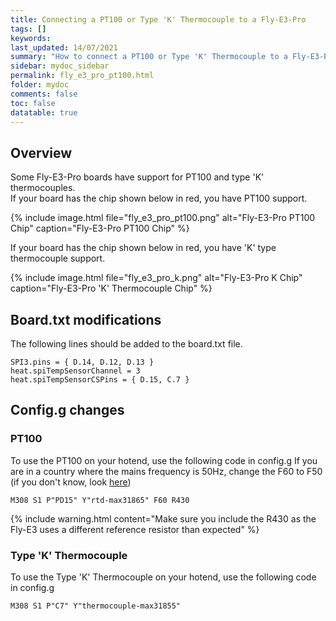 ```yaml
---
title: Connecting a PT100 or Type 'K' Thermocouple to a Fly-E3-Pro
tags: []
keywords: 
last_updated: 14/07/2021
summary: "How to connect a PT100 or Type 'K' Thermocouple to a Fly-E3-Pro"
sidebar: mydoc_sidebar
permalink: fly_e3_pro_pt100.html
folder: mydoc
comments: false
toc: false
datatable: true
---
```


## Overview

Some Fly-E3-Pro boards have support for PT100 and type 'K' thermocouples.  
If your board has the chip shown below in red, you have PT100 support.  

{% include image.html file="fly_e3_pro_pt100.png" alt="Fly-E3-Pro PT100 Chip" caption="Fly-E3-Pro PT100 Chip" %}  

If your board has the chip shown below in red, you have 'K' type thermocouple support.  

{% include image.html file="fly_e3_pro_k.png" alt="Fly-E3-Pro K Chip" caption="Fly-E3-Pro 'K' Thermocouple Chip" %}

## Board.txt modifications

The following lines should be added to the board.txt file.

```
SPI3.pins = { D.14, D.12, D.13 }
heat.spiTempSensorChannel = 3
heat.spiTempSensorCSPins = { D.15, C.7 }
```

## Config.g changes

### PT100

To use the PT100 on your hotend, use the following code in config.g
If you are in a country where the mains frequency is 50Hz, change the F60 to F50 (if you don't know, look [here](https://www.oaktreeproducts.com/img/product/description/List%20of%20Worldwide%20AC%20Voltages.pdf))

```
M308 S1 P"PD15" Y"rtd-max31865" F60 R430
```

{% include warning.html content="Make sure you include the R430 as the Fly-E3 uses a different reference resistor than expected" %}

### Type 'K' Thermocouple

To use the Type 'K' Thermocouple on your hotend, use the following code in config.g

```
M308 S1 P"C7" Y"thermocouple-max31855"
```
